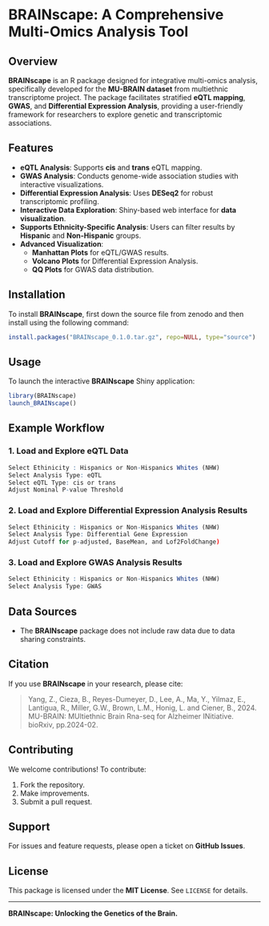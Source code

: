 # BRAINscape: A Comprehensive Multi-Omics Analysis Tool

## Overview
**BRAINscape** is an R package designed for integrative multi-omics analysis, specifically developed for the **MU-BRAIN dataset** from multiethnic transcriptome project. The package facilitates stratified **eQTL mapping**, **GWAS**, and **Differential Expression Analysis**, providing a user-friendly framework for researchers to explore genetic and transcriptomic associations.

## Features
- **eQTL Analysis**: Supports **cis** and **trans** eQTL mapping.
- **GWAS Analysis**: Conducts genome-wide association studies with interactive visualizations.
- **Differential Expression Analysis**: Uses **DESeq2** for robust transcriptomic profiling.
- **Interactive Data Exploration**: Shiny-based web interface for **data visualization**.
- **Supports Ethnicity-Specific Analysis**: Users can filter results by **Hispanic** and **Non-Hispanic** groups.
- **Advanced Visualization**:
  - **Manhattan Plots** for eQTL/GWAS results.
  - **Volcano Plots** for Differential Expression Analysis.
  - **QQ Plots** for GWAS data distribution.

## Installation
To install **BRAINscape**, first down the source file from zenodo and then install using the following command:

```r
install.packages("BRAINscape_0.1.0.tar.gz", repo=NULL, type="source")
```

## Usage
To launch the interactive **BRAINscape** Shiny application:

```r
library(BRAINscape)
launch_BRAINscape()
```

## Example Workflow
### 1. Load and Explore eQTL Data
```r
Select Ethinicity : Hispanics or Non-Hispanics Whites (NHW)
Select Analysis Type: eQTL
Select eQTL Type: cis or trans
Adjust Nominal P-value Threshold
```

### 2. Load and Explore Differential Expression Analysis Results
```r
Select Ethinicity : Hispanics or Non-Hispanics Whites (NHW)
Select Analysis Type: Differential Gene Expression
Adjust Cutoff for p-adjusted, BaseMean, and Lof2FoldChange)
```

### 3. Load and Explore GWAS Analysis Results
```r
Select Ethinicity : Hispanics or Non-Hispanics Whites (NHW)
Select Analysis Type: GWAS
```

## Data Sources
- The **BRAINscape** package does not include raw data due to data sharing constraints.

## Citation
If you use **BRAINscape** in your research, please cite:
> Yang, Z., Cieza, B., Reyes-Dumeyer, D., Lee, A., Ma, Y., Yilmaz, E., Lantigua, R., Miller, G.W., Brown, L.M., Honig, L. and Ciener, B., 2024. MU-BRAIN: MUltiethnic Brain Rna-seq for Alzheimer INitiative. bioRxiv, pp.2024-02.

## Contributing
We welcome contributions! To contribute:
1. Fork the repository.
2. Make improvements.
3. Submit a pull request.

## Support
For issues and feature requests, please open a ticket on **GitHub Issues**.

## License
This package is licensed under the **MIT License**. See `LICENSE` for details.

---
**BRAINscape: Unlocking the Genetics of the Brain.**

